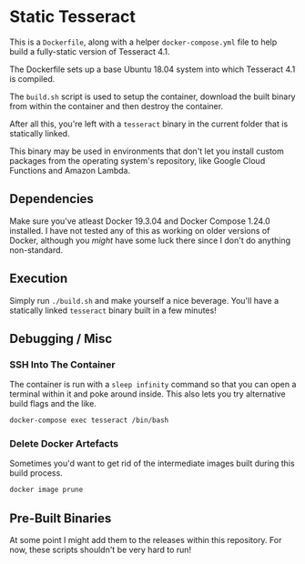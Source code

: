 # Static Tesseract

This is a `Dockerfile`, along with a helper `docker-compose.yml` file to help
build a fully-static version of Tesseract 4.1.

The Dockerfile sets up a base Ubuntu 18.04 system into which Tesseract 4.1 is
compiled.

The `build.sh` script is used to setup the container, download the built binary
from within the container and then destroy the container.

After all this, you're left with a `tesseract` binary in the current folder that
is statically linked.

This binary may be used in environments that don't let you install custom
packages from the operating system's repository, like Google Cloud Functions and
Amazon Lambda.

## Dependencies

Make sure you've atleast Docker 19.3.04 and Docker Compose 1.24.0 installed. I
have not tested any of this as working on older versions of Docker, although you
_might_ have some luck there since I don't do anything non-standard.

## Execution

Simply run `./build.sh` and make yourself a nice beverage. You'll have a
statically linked `tesseract` binary built in a few minutes!

## Debugging / Misc

### SSH Into The Container

The container is run with a `sleep infinity` command so that you can open a
terminal within it and poke around inside. This also lets you try alternative
build flags and the like.

```bash
docker-compose exec tesseract /bin/bash
```

### Delete Docker Artefacts

Sometimes you'd want to get rid of the intermediate images built during this
build process.

```bash
docker image prune
```

## Pre-Built Binaries

At some point I might add them to the releases within this repository. For now,
these scripts shouldn't be very hard to run!
